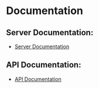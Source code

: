 # Documentation


## Server Documentation:

- [Server Documentation](server/README.md)


## API Documentation:

- [API Documentation](api/README.md)
